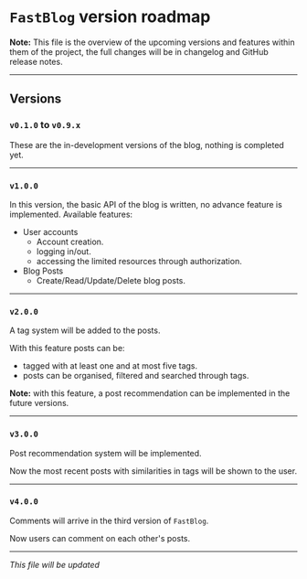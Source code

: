# `FastBlog` version roadmap

**Note:** This file is the overview of the upcoming versions
and features within them of the project,
the full changes will be in changelog and GitHub release notes.

----
## Versions
### `v0.1.0` to `v0.9.x`
These are the in-development versions of the blog, nothing is completed yet.

----
### `v1.0.0`
In this version, the basic API of the blog is written, no advance feature is implemented.
Available features:
- User accounts
  - Account creation.
  - logging in/out.
  - accessing the limited resources through authorization.
- Blog Posts
  - Create/Read/Update/Delete blog posts.

----
### `v2.0.0`
A tag system will be added to the posts.

With this feature posts can be:
- tagged with at least one and at most five tags.
- posts can be organised, filtered and searched through tags.

**Note:** with this feature, a post recommendation can be implemented in the future versions.

----
### `v3.0.0`
Post recommendation system will be implemented.

Now the most recent posts with similarities in tags will be shown to the user.

----
### `v4.0.0`
Comments will arrive in the third version of `FastBlog`.

Now users can comment on each other's posts.

----
_This file will be updated_
